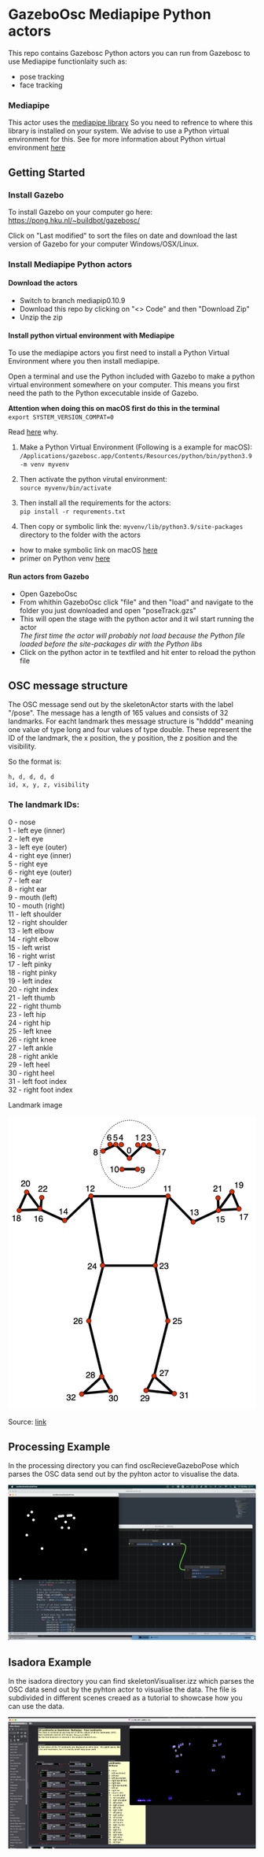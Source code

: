 
# GazeboOsc Mediapipe Python actors

This repo contains Gazebosc Python actors you can run from Gazebosc to use Mediapipe functionlaity such as:  
- pose tracking 
- face tracking

### Mediapipe
This actor uses the [mediapipe library](https://developers.google.com/mediapipe) So you need to refrence to where this library is installed on your system. We advise to use a Python virtual environment for this. See for more information about Python virtual environment [here](https://docs.python.org/3/library/venv.html)

## Getting Started

### Install Gazebo
To install Gazebo on your computer go here: 
https://pong.hku.nl/~buildbot/gazebosc/

Click on "Last modified" to sort the files on date and download the last version of Gazebo for your computer Windows/OSX/Linux.

### Install Mediapipe Python actors

#### Download the actors
- Switch to branch mediapip0.10.9
- Download this repo by clicking on "<> Code" and then "Download Zip"
- Unzip the zip

#### Install python virtual environment with Mediapipe
To use the mediapipe actors you first need to install a Python Virtual Environment where you then install mediapipe.

Open a terminal and use the Python included with Gazebo to make a python virtual environment somewhere on your computer. This means you first need the path to the Python excecutable inside of Gazebo.  

**Attention when doing this on macOS first do this in the terminal**  
`export SYSTEM_VERSION_COMPAT=0`

Read [here](https://github.com/AnyLifeZLB/FaceVerificationSDK/blob/main/install_newest_mediapipe_on_macos.md) why.

1. Make a Python Virtual Environment (Following is a example for macOS):  
`/Applications/gazebosc.app/Contents/Resources/python/bin/python3.9 -m venv myvenv`  

2. Then activate the python virutal environment:  
`source myvenv/bin/activate`  

3. Then install all the requirements for the actors:  
`pip install -r requrements.txt`  

4. Then copy or symbolic link the: `myvenv/lib/python3.9/site-packages` directory to the folder with the actors  

- how to make symbolic link on macOS [here](https://www.howtogeek.com/297721/how-to-create-and-use-symbolic-links-aka-symlinks-on-a-mac/)
- primer on Python venv [here](https://realpython.com/python-virtual-environments-a-primer/)


#### Run actors from Gazebo
- Open GazeboOsc
- From whithin GazeboOsc click "file" and then "load" and navigate to the folder you just downloaded and open "poseTrack.gzs"  
- This will open the stage with the python actor and it wil start running the actor  
*The first time the actor will probably not load because the Python file loaded before the site-packages dir with the Python libs*  
- Click on the python actor in te textfiled and hit enter to reload the python file  

## OSC message structure

The OSC message send out by the skeletonActor starts with the label "/pose".
The message has a length of 165 values and consists of 32 landmarks. For eacht landmark thes message structure is "hdddd" meaning one value of type long and four values of type double. These represent the ID of the landmark, the x position, the y position, the z position and the visibility. 

So the format is:

	h, d, d, d, d
	id, x, y, z, visibility

### The landmark IDs:

0 - nose  
1 - left eye (inner)  
2 - left eye  
3 - left eye (outer)  
4 - right eye (inner)  
5 - right eye  
6 - right eye (outer)  
7 - left ear  
8 - right ear  
9 - mouth (left)  
10 - mouth (right)  
11 - left shoulder  
12 - right shoulder  
13 - left elbow  
14 - right elbow  
15 - left wrist  
16 - right wrist  
17 - left pinky  
18 - right pinky  
19 - left index  
20 - right index  
21 - left thumb  
22 - right thumb  
23 - left hip  
24 - right hip  
25 - left knee  
26 - right knee  
27 - left ankle  
28 - right ankle  
29 - left heel  
30 - right heel  
31 - left foot index  
32 - right foot index  

Landmark image

![Landmark](img/pose_landmarks_index.png)


Source: [link](https://developers.google.com/mediapipe/solutions/vision/pose_landmarker)

## Processing Example

In the processing directory you can find oscRecieveGazeboPose which parses the OSC data send out by the pyhton actor to visualise the data.

![Screenshot Processing](img/screenshot01.png)



## Isadora Example

In the isadora directory you can find skeletonVisualiser.izz which parses the OSC data send out by the pyhton actor to visualise the data.
The file is subdivided in different scenes creaed as a tutorial to showcase how you can use the data.

![Screenshot Isadora](img/screenshotIsadora.jpg)




